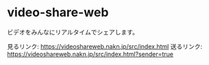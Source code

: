 # video-share-web
ビデオをみんなにリアルタイムでシェアします。

見るリンク: https://videoshareweb.nakn.jp/src/index.html
送るリンク: https://videoshareweb.nakn.jp/src/index.html?sender=true
